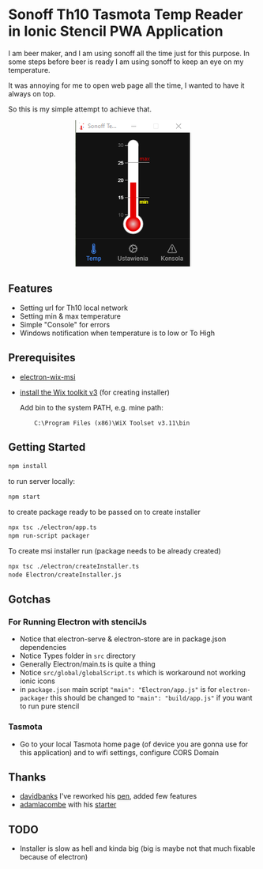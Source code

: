 # Sonoff Th10 Tasmota Temp Reader in Ionic Stencil PWA Application

I am beer maker, and I am using sonoff all the time just for this purpose. In some steps before beer is ready I am using sonoff to keep an eye on my temperature. 

It was annoying for me to open web page all the time, I wanted to have it always on top.

So this is my simple attempt to achieve that.
<p align="center"><img src="https://github.com/daniell0gda/tasmota-temperature-gauge/blob/master/.github/thermometerPic.png" alt="thermometer picture"></p>

## Features

- Setting url for Th10 local network
- Setting min & max temperature
- Simple "Console" for errors
- Windows notification when temperature is to low or To High

## Prerequisites
- [electron-wix-msi](https://github.com/felixrieseberg/electron-wix-msi)
- [install the Wix toolkit v3](http://wixtoolset.org/releases/) (for creating installer)
            
    Add bin to the system PATH, e.g. mine path:
    ```
        C:\Program Files (x86)\WiX Toolset v3.11\bin
    ```

## Getting Started

```bash
npm install
```

to run server locally:

```bash
npm start
```


to create package ready to be passed on to create installer
```bash
npx tsc ./electron/app.ts
npm run-script packager
```

To create msi installer run (package needs to be already created)

```bash
npx tsc ./electron/createInstaller.ts
node Electron/createInstaller.js
```

## Gotchas

### For Running Electron with stencilJs
- Notice that electron-serve & electron-store are in package.json dependencies
- Notice Types folder in `src` directory
- Generally Electron/main.ts is quite a thing
- Notice `src/global/globalScript.ts` which is workaround not working ionic icons
- in `package.json` main script `"main": "Electron/app.js"` is for `electron-packager` 
this should be changed to `"main": "build/app.js"` if you want to run pure stencil

### Tasmota
- Go to your local Tasmota home page (of device you are gonna use for this application) and to wifi settings, configure CORS Domain 

## Thanks
- [davidbanks](https://codepen.io/davidbanks) I've reworked his [pen](https://codepen.io/davidbanks/pen/rksLn), added few features
- [adamlacombe](https://github.com/edgeworkscreative/stencil-electron-app-starter/commits?author=adamlacombe) 
  with his [starter](https://github.com/edgeworkscreative/stencil-electron-app-starter)
  
## TODO
- Installer is slow as hell and kinda big (big is maybe not that much fixable because of electron)
